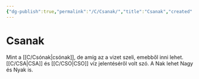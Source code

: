 ```yaml
---
{"dg-publish":true,"permalink":"/C/Csanak/","title":"Csanak","created":"2023-10-19T03:05","updated":"2024-10-25T16:31"}
---
```



# Csanak

Mint a [[C/Csónak\|csónak]], de amíg az a vizet szeli, emebből inni lehet. [[C/CSA\|CSA]] és [[C/CSO\|CSO]] víz jelentéséről volt szó. A Nak lehet Nagy és Nyak is.  